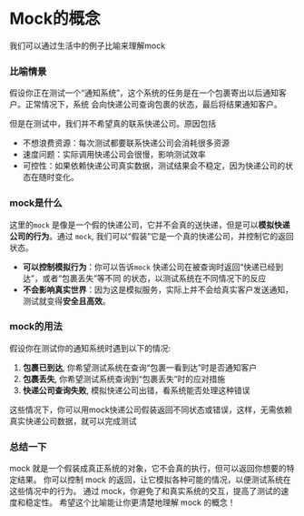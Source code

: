# Mock的概念

我们可以通过生活中的例子比喻来理解mock

### 比喻情景

假设你正在测试一个“通知系统”，这个系统的任务是在一个包裹寄出以后通知客户。正常情况下，系统
会向快递公司查询包裹的状态，最后将结果通知客户。

但是在测试中，我们并不希望真的联系快递公司。原因包括

* 不想浪费资源：每次测试都要联系快递公司会消耗很多资源
* 速度问题：实际调用快递公司会很慢，影响测试效率
* 可控性：如果依赖快递公司真实数据，测试结果会不稳定，因为快递公司的状态在随时变化。


### mock是什么

这里的`mock` 是像是一个假的快递公司，它并不会真的送快递，但是可以**模拟快递公司的行为**。通过
`mock`, 我们可以“假装”它是一个真的快递公司，并控制它的返回状态。

* **可以控制模拟行为**：你可以告诉`mock` 快递公司在被查询时返回“快递已经到达”，或者“包裹丢失”等不同
的状态，以测试系统在不同情况下的反应
* **不会影响真实世界**：因为这是模拟服务，实际上并不会给真实客户发送通知，测试就变得**安全且高效**。

### mock的用法
假设你在测试你的通知系统时遇到以下的情况: 
1. **包裹已到达**, 你希望测试系统在查询“包裹一看到达”时是否通知客户
2. **包裹丢失**, 你希望测试系统查询到“包裹丢失”时的应对措施
3. **快递公司查询失败**, 模拟快递公司出错，看系统能否处理这种错误

这些情况下，你可以用mock快递公司假装返回不同状态或错误，这样，无需依赖真实快递公司数据，就可以完成测试

### 总结一下
mock 就是一个假装成真正系统的对象，它不会真的执行，但可以返回你想要的特定结果。
你可以控制 mock 的返回，让它模拟各种可能的情况，以便测试系统在这些情况中的行为。
通过 mock，你避免了和真实系统的交互，提高了测试的速度和稳定性。
希望这个比喻能让你更清楚地理解 mock 的概念！